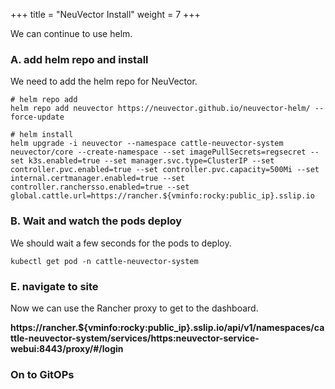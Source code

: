 +++
title = "NeuVector Install"
weight = 7
+++

We can continue to use helm.

### **A. add helm repo and install**

We need to add the helm repo for NeuVector.

```ctr:rocky
# helm repo add
helm repo add neuvector https://neuvector.github.io/neuvector-helm/ --force-update

# helm install 
helm upgrade -i neuvector --namespace cattle-neuvector-system neuvector/core --create-namespace --set imagePullSecrets=regsecret --set k3s.enabled=true --set manager.svc.type=ClusterIP --set controller.pvc.enabled=true --set controller.pvc.capacity=500Mi --set internal.certmanager.enabled=true --set controller.ranchersso.enabled=true --set global.cattle.url=https://rancher.${vminfo:rocky:public_ip}.sslip.io
```

### **B. Wait and watch the pods deploy**

We should wait a few seconds for the pods to deploy.

```ctr:rocky
kubectl get pod -n cattle-neuvector-system
```

### **E. navigate to site**

Now we can use the Rancher proxy to get to the dashboard.

**https://rancher.${vminfo:rocky:public_ip}.sslip.io/api/v1/namespaces/cattle-neuvector-system/services/https:neuvector-service-webui:8443/proxy/#/login**

### **On to GitOPs**
